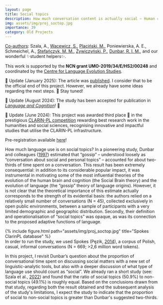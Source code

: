 ```yaml
---
layout: page
title: Social topics
description: How much conversation content is actually social – Human conversational behaviour revisited
img: assets/img/proj_soctop.jpg
importance: 39
category: Old Projects
---
```


<u>Co-authors</u>: Szala, A., <a href="https://scholar.google.com/citations?hl=en&user=VX2w_T4AAAAJ&view_op=list_works&sortby=pubdate">Wacewicz, S.</a>, <a href="https://scholar.google.com/citations?hl=en&user=p4l9uq8AAAAJ&view_op=list_works&sortby=pubdate">Placiński, M.</a>, Poniewierska, A. E., Schmeichel, A., <a href="https://scholar.google.pl/citations?hl=en&user=GiwuuzcAAAAJ&view_op=list_works&sortby=pubdate">Stefańczyk, M. M.</a>, <a href="https://scholar.google.pl/citations?hl=en&user=AVO-A00AAAAJ&view_op=list_works&sortby=pubdate">Żywiczyński, P.</a>, <a href="https://scholar.google.com/citations?hl=en&user=VoBNag8AAAAJ&view_op=list_works&sortby=pubdate">Dunbar, R. I. M.</a>, and our wonderful ✨student helpers✨. 

This work is supported by the <b>NCN grant UMO-2019/34/E/HS2/00248</b> and coordinated by the <a href="https://cles.umk.pl/">Centre for Language Evolution Studies</a>.

📌 Update (January 2025): The article was <a href="https://www.cambridge.org/core/journals/language-and-cognition/article/how-much-conversation-content-is-actually-social-human-conversational-behaviour-revisited/61BF5C91583F04053BE9471ED96FAE1D">published</a>. I consider that to be the official end of this project. However, we already have some ideas regarding the next steps. 🤫 Stay tuned!

📌 Update (August 2024): The study has been accepted for publication in <a href="https://www.cambridge.org/core/journals/language-and-cognition"><i>Language and Cognition</i></a>! 🥳

📌 Update (June 2024): This project was awarded third place 🥉 in the prestigious <a href="https://clarin-pl.eu/index.php/2024/06/24/wyniki-konkursu-2024-clarin-pl-dla-doktorantow-i-mlodych-naukowcow/">CLARIN-PL competition</a> rewarding best research work in the humanities and social sciences, recognising innovative and impactful studies that utilise the CLARIN-PL infrastructure. 

Pre-registration available <a href="https://doi.org/10.17605/OSF.IO/KJF4E">here</a>!

How much language use is on social topics? In a pioneering study, Dunbar and colleagues (<a href="https://www.researchgate.net/profile/Robin-Dunbar/publication/227022782_Human_conversational_behavior/links/53dfc58d0cf2aede4b493d06/Human-conversational-behavior.pdf">1997</a>) estimated that “gossip” – understood loosely as “conversation about social and personal topics” – accounted for about two-thirds of time spent on a conversation. This result has been extremely consequential: in addition to its considerable popular impact, it was instrumental in motivating some of the most influential theories of the evolution of the human brain and cognition (the Social Brain theory) and the evolution of language (the “gossip” theory of language origins). However, it is not clear that the theoretical importance of this estimate actually corresponds to the strength of its evidential basis: the authors relied on a relatively small number of conversations (N = 45), collected exclusively in open public environments, between a sample of participants with a very limited demographic and geographic distribution. Secondly, their definition and operationalisation of “social topics” was opaque, as was its connection to the proposed adaptive functions of language.


<div class="row">
    <div class="col-sm mt-3 mt-md-0 d-flex justify-content-center">
        <div class="img-fluid rounded z-depth-1 align-self-center">
            {% include figure.html path="assets/img/proj_soctop.jpg" title="Spokes ClarinPL database" %}
        </div>
    </div>
</div>
<div class="caption">
    In order to run the study, we used Spokes (Pęzik, <a href="https://ep.liu.se/ecp/116/009/ecp15116009.pdf">2014</a>), a corpus of Polish, casual, informal conversations (N = 669; >2,6 million word tokens). 
</div>

In this project, I revisit Dunbar’s question about the proportion of conversational time spent on discussing social matters with a new set of linguistic-analytic tools, but also with a deeper discussion of what type of language use should count as “social”. We already ran a short study (see: Szala et al., <a href="https://pure.mpg.de/rest/items/item_3398549_9/component/file_3405708/content#page=733">2022</a>) and found that the ratio of social topics (50.9%) to non-social topics (49.1%) is roughly equal. Based on the conclusions drawn from that study, regarding both the result obtained and the subsequent analysis of the study's limitations, I expect the study to indicate that the proportion of social to non-social topics is greater than Dunbar's suggested two-thirds.

